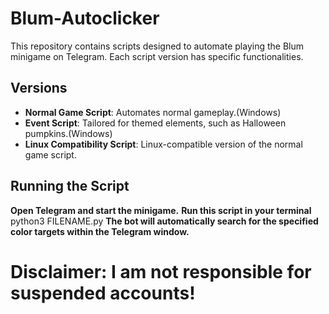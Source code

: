 # Blum-Autoclicker
This repository contains scripts designed to automate playing the Blum minigame on Telegram. Each script version has specific functionalities.

## Versions
- **Normal Game Script**: Automates normal gameplay.(Windows)
- **Event Script**: Tailored for themed elements, such as Halloween pumpkins.(Windows)
- **Linux Compatibility Script**: Linux-compatible version of the normal game script.

## Running the Script
  **Open Telegram and start the minigame.**
  **Run this script in your terminal**
       python3 FILENAME.py
  **The bot will automatically search for the specified color targets within the Telegram window.**

# Disclaimer: I am not responsible for suspended accounts!
